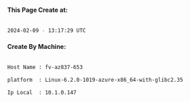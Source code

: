 
   
#### This Page Create at:

```bash

2024-02-09 - 13:17:29 UTC

```

#### Create By Machine:

```bash

Host Name : fv-az837-653

platform  : Linux-6.2.0-1019-azure-x86_64-with-glibc2.35

Ip Local  : 10.1.0.147

```

